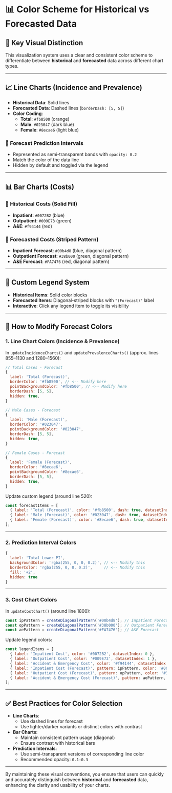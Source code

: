 # 📊 Color Scheme for Historical vs Forecasted Data

## 🎯 Key Visual Distinction

This visualization system uses a clear and consistent color scheme to differentiate between **historical** and **forecasted** data across different chart types.

---

## 📈 Line Charts (Incidence and Prevalence)

- **Historical Data**: Solid lines  
- **Forecasted Data**: Dashed lines (`borderDash: [5, 5]`)  
- **Color Coding**:
  - **Total**: `#fb8500` (orange)
  - **Male**: `#023047` (dark blue)
  - **Female**: `#8ecae6` (light blue)

### 🔮 Forecast Prediction Intervals
- Represented as semi-transparent bands with `opacity: 0.2`
- Match the color of the data line
- Hidden by default and toggled via the legend

---

## 📊 Bar Charts (Costs)

### 🔵 Historical Costs (Solid Fill)
- **Inpatient**: `#0072B2` (blue)
- **Outpatient**: `#009E73` (green)
- **A&E**: `#f94144` (red)

### 🔮 Forecasted Costs (Striped Pattern)
- **Inpatient Forecast**: `#00b4d8` (blue, diagonal pattern)
- **Outpatient Forecast**: `#38b000` (green, diagonal pattern)
- **A&E Forecast**: `#FA7476` (red, diagonal pattern)

---

## 🧭 Custom Legend System

- **Historical Items**: Solid color blocks
- **Forecasted Items**: Diagonal-striped blocks with `"(Forecast)"` label
- **Interactive**: Click any legend item to toggle its visibility

---

## 🎨 How to Modify Forecast Colors

### 1. Line Chart Colors (Incidence & Prevalence)

In `updateIncidenceCharts()` and `updatePrevalenceCharts()` (approx. lines 855–1130 and 1280–1560):

```javascript
// Total Cases - Forecast
{
  label: 'Total (Forecast)',
  borderColor: '#fb8500', // <-- Modify here
  pointBackgroundColor: '#fb8500', // <-- Modify here
  borderDash: [5, 5],
  hidden: true,
}

// Male Cases - Forecast
{
  label: 'Male (Forecast)',
  borderColor: '#023047',
  pointBackgroundColor: '#023047',
  borderDash: [5, 5],
  hidden: true,
}

// Female Cases - Forecast
{
  label: 'Female (Forecast)',
  borderColor: '#8ecae6',
  pointBackgroundColor: '#8ecae6',
  borderDash: [5, 5],
  hidden: true,
}
```

Update custom legend (around line 520):

```javascript
const forecastItems = [
  { label: 'Total (Forecast)', color: '#fb8500', dash: true, datasetIndex: 4 },
  { label: 'Male (Forecast)', color: '#023047', dash: true, datasetIndex: 7 },
  { label: 'Female (Forecast)', color: '#8ecae6', dash: true, datasetIndex: 10 }
];
```

---

### 2. Prediction Interval Colors

```javascript
{
  label: 'Total Lower PI',
  backgroundColor: 'rgba(255, 0, 0, 0.2)', // <-- Modify this
  borderColor: 'rgba(255, 0, 0, 0.2)',     // <-- Modify this
  fill: '+2',
  hidden: true
}
```

---

### 3. Cost Chart Colors

In `updateCostChart()` (around line 1800):

```javascript
const ipPattern = createDiagonalPattern('#00b4d8'); // Inpatient Forecast
const opPattern = createDiagonalPattern('#38b000'); // Outpatient Forecast
const aePattern = createDiagonalPattern('#FA7476'); // A&E Forecast
```

Update legend colors:

```javascript
const legendItems = [
  { label: 'Inpatient Cost', color: '#0072B2', datasetIndex: 0 },
  { label: 'Outpatient Cost', color: '#009E73', datasetIndex: 1 },
  { label: 'Accident & Emergency Cost', color: '#f94144', datasetIndex: 2 },
  { label: 'Inpatient Cost (Forecast)', pattern: ipPattern, color: '#00b4d8', datasetIndex: 0 },
  { label: 'Outpatient Cost (Forecast)', pattern: opPattern, color: '#38b000', datasetIndex: 1 },
  { label: 'Accident & Emergency Cost (Forecast)', pattern: aePattern, color: '#FA7476', datasetIndex: 2 }
];
```

---

## ✅ Best Practices for Color Selection

- **Line Charts**:
  - Use dashed lines for forecast
  - Use lighter/darker variants or distinct colors with contrast
- **Bar Charts**:
  - Maintain consistent pattern usage (diagonal)
  - Ensure contrast with historical bars
- **Prediction Intervals**:
  - Use semi-transparent versions of corresponding line color
  - Recommended opacity: `0.1–0.3`

---

By maintaining these visual conventions, you ensure that users can quickly and accurately distinguish between **historical** and **forecasted** data, enhancing the clarity and usability of your charts.